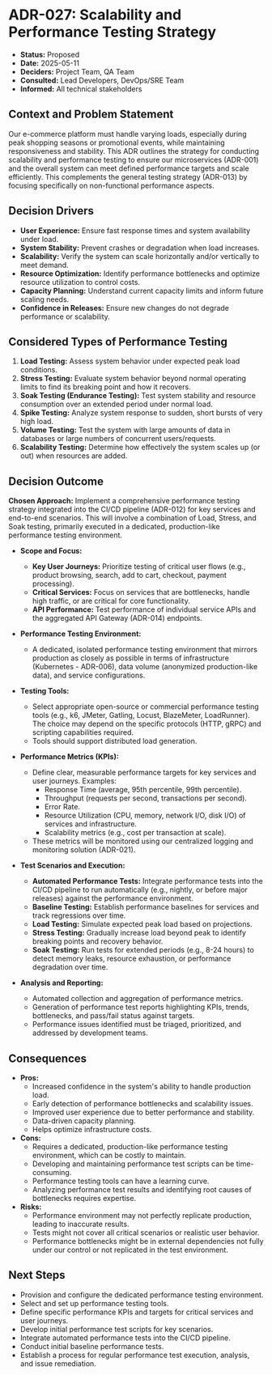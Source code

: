 # ADR-027: Scalability and Performance Testing Strategy

*   **Status:** Proposed
*   **Date:** 2025-05-11
*   **Deciders:** Project Team, QA Team
*   **Consulted:** Lead Developers, DevOps/SRE Team
*   **Informed:** All technical stakeholders

## Context and Problem Statement

Our e-commerce platform must handle varying loads, especially during peak shopping seasons or promotional events, while maintaining responsiveness and stability. This ADR outlines the strategy for conducting scalability and performance testing to ensure our microservices (ADR-001) and the overall system can meet defined performance targets and scale efficiently. This complements the general testing strategy (ADR-013) by focusing specifically on non-functional performance aspects.

## Decision Drivers

*   **User Experience:** Ensure fast response times and system availability under load.
*   **System Stability:** Prevent crashes or degradation when load increases.
*   **Scalability:** Verify the system can scale horizontally and/or vertically to meet demand.
*   **Resource Optimization:** Identify performance bottlenecks and optimize resource utilization to control costs.
*   **Capacity Planning:** Understand current capacity limits and inform future scaling needs.
*   **Confidence in Releases:** Ensure new changes do not degrade performance or scalability.

## Considered Types of Performance Testing

1.  **Load Testing:** Assess system behavior under expected peak load conditions.
2.  **Stress Testing:** Evaluate system behavior beyond normal operating limits to find its breaking point and how it recovers.
3.  **Soak Testing (Endurance Testing):** Test system stability and resource consumption over an extended period under normal load.
4.  **Spike Testing:** Analyze system response to sudden, short bursts of very high load.
5.  **Volume Testing:** Test the system with large amounts of data in databases or large numbers of concurrent users/requests.
6.  **Scalability Testing:** Determine how effectively the system scales up (or out) when resources are added.

## Decision Outcome

**Chosen Approach:** Implement a comprehensive performance testing strategy integrated into the CI/CD pipeline (ADR-012) for key services and end-to-end scenarios. This will involve a combination of Load, Stress, and Soak testing, primarily executed in a dedicated, production-like performance testing environment.

*   **Scope and Focus:**
    *   **Key User Journeys:** Prioritize testing of critical user flows (e.g., product browsing, search, add to cart, checkout, payment processing).
    *   **Critical Services:** Focus on services that are bottlenecks, handle high traffic, or are critical for core functionality.
    *   **API Performance:** Test performance of individual service APIs and the aggregated API Gateway (ADR-014) endpoints.

*   **Performance Testing Environment:**
    *   A dedicated, isolated performance testing environment that mirrors production as closely as possible in terms of infrastructure (Kubernetes - ADR-006), data volume (anonymized production-like data), and service configurations.

*   **Testing Tools:**
    *   Select appropriate open-source or commercial performance testing tools (e.g., k6, JMeter, Gatling, Locust, BlazeMeter, LoadRunner). The choice may depend on the specific protocols (HTTP, gRPC) and scripting capabilities required.
    *   Tools should support distributed load generation.

*   **Performance Metrics (KPIs):**
    *   Define clear, measurable performance targets for key services and user journeys. Examples:
        *   Response Time (average, 95th percentile, 99th percentile).
        *   Throughput (requests per second, transactions per second).
        *   Error Rate.
        *   Resource Utilization (CPU, memory, network I/O, disk I/O) of services and infrastructure.
        *   Scalability metrics (e.g., cost per transaction at scale).
    *   These metrics will be monitored using our centralized logging and monitoring solution (ADR-021).

*   **Test Scenarios and Execution:**
    *   **Automated Performance Tests:** Integrate performance tests into the CI/CD pipeline to run automatically (e.g., nightly, or before major releases) against the performance environment.
    *   **Baseline Testing:** Establish performance baselines for services and track regressions over time.
    *   **Load Testing:** Simulate expected peak load based on projections.
    *   **Stress Testing:** Gradually increase load beyond peak to identify breaking points and recovery behavior.
    *   **Soak Testing:** Run tests for extended periods (e.g., 8-24 hours) to detect memory leaks, resource exhaustion, or performance degradation over time.

*   **Analysis and Reporting:**
    *   Automated collection and aggregation of performance metrics.
    *   Generation of performance test reports highlighting KPIs, trends, bottlenecks, and pass/fail status against targets.
    *   Performance issues identified must be triaged, prioritized, and addressed by development teams.

## Consequences

*   **Pros:**
    *   Increased confidence in the system's ability to handle production load.
    *   Early detection of performance bottlenecks and scalability issues.
    *   Improved user experience due to better performance and stability.
    *   Data-driven capacity planning.
    *   Helps optimize infrastructure costs.
*   **Cons:**
    *   Requires a dedicated, production-like performance testing environment, which can be costly to maintain.
    *   Developing and maintaining performance test scripts can be time-consuming.
    *   Performance testing tools can have a learning curve.
    *   Analyzing performance test results and identifying root causes of bottlenecks requires expertise.
*   **Risks:**
    *   Performance environment may not perfectly replicate production, leading to inaccurate results.
    *   Tests might not cover all critical scenarios or realistic user behavior.
    *   Performance bottlenecks might be in external dependencies not fully under our control or not replicated in the test environment.

## Next Steps

*   Provision and configure the dedicated performance testing environment.
*   Select and set up performance testing tools.
*   Define specific performance KPIs and targets for critical services and user journeys.
*   Develop initial performance test scripts for key scenarios.
*   Integrate automated performance tests into the CI/CD pipeline.
*   Conduct initial baseline performance tests.
*   Establish a process for regular performance test execution, analysis, and issue remediation.
